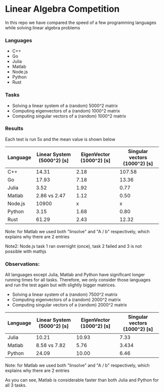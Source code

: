 # Linear Algebra Competition

In this repo we have compared the speed of a few programming languages while solving linear algebra problems

### Languages
- C++
- Go
- Julia
- Matlab
- Node.js
- Python
- Rust

### Tasks
- Solving a linear system of a (random) 5000^2 matrix
- Computing eigenvectors of a (random) 1000^2 matrix
- Computing singular vectors of a (random) 1000^2 matrix

### Results

Each test is run 5x and the mean value is shown below

| Language | Linear System (5000^2) [s] | EigenVector (1000^2) [s] | Singular vectors (1000^2) [s] |
| --- | --- | --- | --- |
| C++ | 14.31 | 2.18 | 107.58 |
| Go | 17.93 | 7.18 | 13.36 |
| Julia | 3.52 | 1.92 | 0.77 |
| Matlab | 2.86 vs 2.47 | 1.12 | 0.50 |
| Node.js | 10900 | x | x |
| Python | 3.15 | 1.68 | 0.80 |
| Rust | 61.29 | 2.43 | 12.32 |

Note: for Matlab we used both "linsolve" and "A / b" respectively, which explains why there are 2 entries

Note2: Node.js task 1 ran overnight (once), task 2 failed and 3 is not possible with mathjs

### Observations:
All languages except Julia, Matlab and Python have significant longer running times for all tasks. Therefore, we only consider those languages and run the test again but with slightly bigger matrices.

- Solving a linear system of a (random) 7500^2 matrix
- Computing eigenvectors of a (random) 2000^2 matrix
- Computing singular vectors of a (random) 2000^2 matrix

| Language | Linear System (5000^2) [s] | EigenVector (1000^2) [s] | Singular vectors (1000^2) [s] |
| --- | --- | --- | --- |
| Julia | 10.21 | 10.93 | 7.33 |
| Matlab | 8.58 vs 7.82 | 5.76 | 3.434 |
| Python | 24.09 | 10.00 | 6.46 |

Note: for Matlab we used both "linsolve" and "A / b" respectively, which explains why there are 2 entries

As you can see, Matlab is considerable faster than both Julia and Python for all 3 tasks.